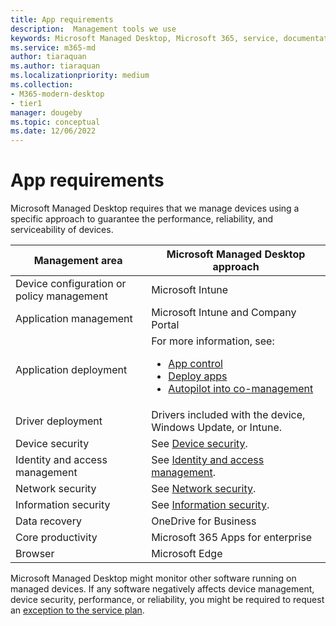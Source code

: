 ```yaml
---
title: App requirements 
description:  Management tools we use
keywords: Microsoft Managed Desktop, Microsoft 365, service, documentation
ms.service: m365-md
author: tiaraquan
ms.author: tiaraquan
ms.localizationpriority: medium
ms.collection: 
- M365-modern-desktop
- tier1
manager: dougeby
ms.topic: conceptual
ms.date: 12/06/2022
---
```


# App requirements

<!--This topic is the target for aka.ms/app-req. This is aka link is used from EA agreement for MMD. do not delete.-->

<!--Application addendum -->

Microsoft Managed Desktop requires that we manage devices using a specific approach to guarantee the performance, reliability, and serviceability of devices.

| Management area  | Microsoft Managed Desktop approach |
| ----- | ----- |
| Device configuration or policy management | Microsoft Intune |
| Application management | Microsoft Intune and Company Portal |
| Application deployment | For more information, see:<ul><li>[App control](../prepare/app-control.md)</li><li>[Deploy apps](../deploy/deploy-apps.md)</li><li>[Autopilot into co-management](../prepare/autopilot-co-management.md)</li></ul> |
| Driver deployment | Drivers included with the device, Windows Update, or Intune. |
| Device security | See [Device security](../overview/security-technologies.md#device-security). |
| Identity and access management | See [Identity and access management](../overview/security-technologies.md#identity-and-access-management). |
| Network security | See [Network security](../overview/security-technologies.md#network-security). |
| Information security | See [Information security](../overview/security-technologies.md#information-security). |
| Data recovery | OneDrive for Business |
| Core productivity | Microsoft 365 Apps for enterprise |
| Browser | Microsoft Edge |

Microsoft Managed Desktop might monitor other software running on managed devices. If any software negatively affects device management, device security, performance, or reliability, you might be required to request an [exception to the service plan](../overview/exceptions-to-service-plan.md).
